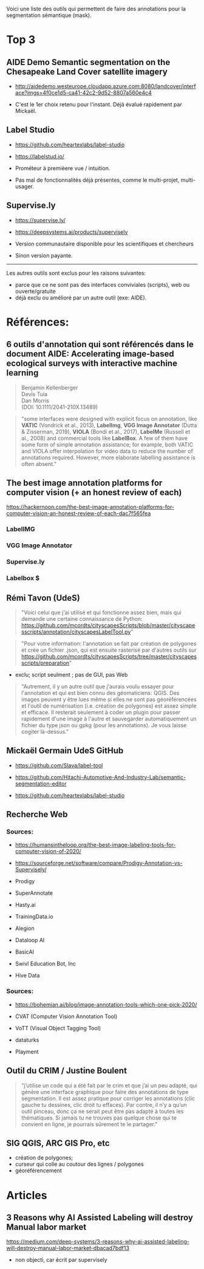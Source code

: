 Voici une liste des outils qui permettent de faire des annotations pour la segmentation sémantique (mask).

# Top 3

## AIDE Demo Semantic segmentation on the Chesapeake Land Cover satellite imagery
* <http://aidedemo.westeurope.cloudapp.azure.com:8080/landcover/interface?imgs=4f0ce1d5-ca41-42c2-9d52-8807a560e4c4>

* C'est le 1er choix retenu pour l'instant. Déjà évalué rapidement par Mickaël. 

## Label Studio

* <https://github.com/heartexlabs/label-studio>
* https://labelstud.io/

* Prométeur à premièere vue / intuition. 
* Pas mal de fonctionnalités déjà présentes, comme le multi-projet, multi-usager.  

## Supervise.ly

* <https://supervise.ly/>
* <https://deepsystems.ai/products/supervisely>

* Version communautaire disponible pour les scientifiques et chercheurs
* Sinon version payante. 

---
Les autres outils sont exclus pour les raisons suivantes: 
* parce que ce ne sont pas des interfaces conviviales (scripts), web ou ouverte/gratuite
* déjà exclu ou amélioré par un autre outil (exe: AIDE).  

# Références: 

## 6 outils d'annotation qui sont référencés dans le document AIDE: Accelerating image‐based ecological surveys with interactive machine learning

> Benjamin Kellenberger  
Devis Tuia  
Dan Morris   
(DOI: 10.1111/2041-210X.13489)  
 

> "some interfaces were designed with explicit focus on annotation, like __VATIC__ (Vondrick et al., 2013), __LabelImg__, __VGG Image Annotator__ (Dutta & Zisserman, 2019), __VIOLA__ (Bondi et al., 2017), __LabelMe__ (Russell et al., 2008) and commercial tools like __LabelBox__. A few of them have some form of simple annotation assistance; for example, both VATIC and VIOLA offer interpolation for video data to reduce the number of annotations required. However, more elaborate labelling assistance is often absent."

## The best image annotation platforms for computer vision (+ an honest review of each)
<https://hackernoon.com/the-best-image-annotation-platforms-for-computer-vision-an-honest-review-of-each-dac7f565fea>

### LabelIMG
### VGG Image Annotator
### Supervise.ly
### Labelbox $

## Rémi Tavon (UdeS) 

> "Voici celui que j'ai utilisé et qui fonctionne assez bien, mais qui demande une certaine connaissance de Python:
<https://github.com/mcordts/cityscapesScripts/blob/master/cityscapesscripts/annotation/cityscapesLabelTool.py>"

> "Pour votre information: l'annotation se fait par création de polygones et crée un fichier .json, qui est ensuite rasterisé par d'autres outils sur <https://github.com/mcordts/cityscapesScripts/tree/master/cityscapesscripts/preparation>"

* exclu; script seulment ; pas de GUI, pas Web

> "Autrement, il y un autre outil que j'aurais voulu essayer pour l'annotation et qui est bien connu des géomaticiens: QGIS. Des images peuvent y être lues même si elles ne sont pas géoréférencées et l'outil de numérisation (i.e. création de polygones) est assez simple et efficace. Il resterait seulement à coder un plugin pour passer rapidement d'une image à l'autre et sauvegarder automatiquement un fichier du type json ou gpkg (pour les annotations). Je vous laisse cogiter là-dessus."

## Mickaël Germain UdeS GitHub

* <https://github.com/Slava/label-tool>
 
* <https://github.com/Hitachi-Automotive-And-Industry-Lab/semantic-segmentation-editor>

* <https://github.com/heartexlabs/label-studio>

## Recherche Web 

### Sources:
* <https://humansintheloop.org/the-best-image-labeling-tools-for-computer-vision-of-2020/>
* <https://sourceforge.net/software/compare/Prodigy-Annotation-vs-Supervisely/>

* Prodigy
* SuperAnnotate
* Hasty.ai
* TrainingData.io
* Alegion
*	Dataloop AI
*	BasicAI
* Swivl Education Bot, Inc
* Hive Data

### Sources: 
* <https://bohemian.ai/blog/image-annotation-tools-which-one-pick-2020/>

* CVAT (Computer Vision Annotation Tool)
* VoTT (Visual Object Tagging Tool)
* dataturks
* Playment

## Outil du CRIM / Justine Boulent

> "j’utilise un code qui a été fait par le crim et que j’ai un peu adapté, qui génère une interface graphique pour faire des annotations de type segmentation. Il est assez pratique pour corriger les annotations (clic gauche tu dessines, clic droit tu effaces). Par contre, il n’y a qu’un outil pinceau, donc ça ne serait peut être pas adapté à toutes les thématiques. Si jamais tu ne trouves pas quelque chose qui te convient en ligne, je pourrais sûrement te le partager."

## SIG QGIS, ARC GIS Pro, etc

* création de polygones;
* curseur qui colle au coutour des lignes / polygones
* géoréférencement

# Articles

## 3 Reasons why AI Assisted Labeling will destroy Manual labor market

<https://medium.com/deep-systems/3-reasons-why-ai-assisted-labeling-will-destroy-manual-labor-market-dbacad7bdf13>

* non objecti, car écrit par supervisely
